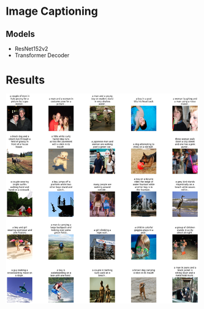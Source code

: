 # Image Captioning

## Models
- ResNet152v2
- Transformer Decoder

# Results
![](figures/result.png)